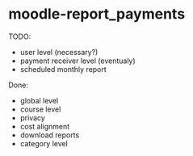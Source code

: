 # moodle-report_payments

TODO:
- user level (necessary?)
- payment receiver level (eventualy)
- scheduled monthly report

Done:
- global level
- course level
- privacy
- cost alignment
- download reports
- category level
